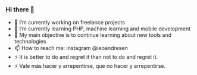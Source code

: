 ### Hi there 👋

<!--
**LeoAndresen/LeoAndresen** is a ✨ _special_ ✨ repository because its `README.md` (this file) appears on your GitHub profile.-->

- 🔭 I’m currently working on freelance projects
- 🌱 I’m currently learning PHP, machine learning and mobile development
- 💬 My main objective is to continue learning about new tools and technologies
- 📫 How to reach me: instagram @leoandresen
- ⚡ It is better to do and regret it than not to do and regret it.
- ⚡ Vale más hacer y arrepentirse, que no hacer y arrepentirse.
